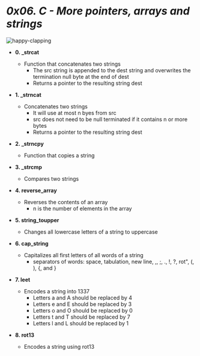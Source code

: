 # *0x06. C - More pointers, arrays and strings*
![happy-clapping](https://github.com/elyse502/alx-higher_level_programming/assets/125453474/99a3c00a-dea1-4361-aec8-f19b297af070)

* **0. _strcat**
  * Function that concatenates two strings
    * The src string is appended to the dest string and overwrites the termination null byte at the end of dest
    * Returns a pointer to the resulting string dest

* **1. _strncat**
  * Concatenates two strings
    * It will use at most n byes from src
    * src does not need to be null terminated if it contains n or more bytes
    * Returns a pointer to the resulting string dest

* **2. _strncpy**
  * Function that copies a string

* **3. _strcmp**
  * Compares two strings

* **4. reverse_array**
  * Reverses the contents of an array
    * n is the number of elements in the array

* **5. string_toupper**
  * Changes all lowercase letters of a string to uppercase

* **6. cap_string**
  * Capitalizes all first letters of all words of a string
    * separators of words: space, tabulation, new line, ,, ;, ., !, ?, rot", (, ), {, and }

* **7. leet**
  * Encodes a string into 1337
    * Letters a and A should be replaced by 4
    * Letters e and E should be replaced by 3
    * Letters o and O should be replaced by 0
    * Letters t and T should be replaced by 7
    * Letters l and L should be replaced by 1

* **8. rot13**
  * Encodes a string using rot13

